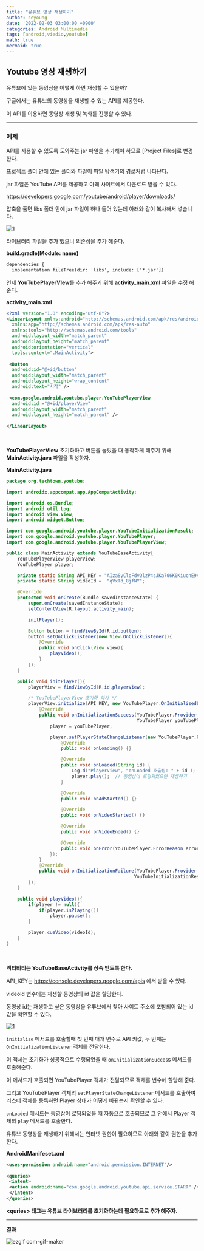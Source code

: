 ```yaml
---
title: "유튜브 영상 재생하기"
author: seyoung
date: '2022-02-03 03:00:00 +0900'
categories: Android Multimedia
tags: [android,viedio,youtube]
math: true
mermaid: true
---
```



## Youtube 영상 재생하기

유튜브에 있는 동영상을 어떻게 하면 재생할 수 있을까?

구글에서는 유튜브의 동영상을 재생할 수 있는 API를 제공한다.

이 API를 이용하면 동영상 재생 및 녹화를 진행할 수 있다.

---

### 예제

API를 사용할 수 있도록 도와주는 jar 파일을 추가해야 하므로 \[Project Files]로 변경한다.

프로젝트 폴더 안에 있는 폴더와 파일이 파일 탐색기의 경로처럼 나타난다.

jar 파일은 YouTube API를 제공하고 아래 사이트에서 다운로드 받을 수 있다.

<a href ="https://developers.google.com/youtube/android/player/downloads/">https://developers.google.com/youtube/android/player/downloads/ </a>

압축을 풀면  libs 폴더 안에 jar 파일이 하나 들어 있는데 아래와 같이 복사해서 넣습니다.

![1](https://user-images.githubusercontent.com/54762273/152202571-7baae042-bb33-4139-b920-1874ad2fdc90.PNG)

라이브러리 파일을 추가 했으니 의존성을 추가 해준다.

**build.gradle(Module: name)**
```xml
dependencies {  
  implementation fileTree(dir: 'libs', include: ['*.jar'])
```

인제 **YouTubePlayerVIew**를 추가 해주기 위해 **activity_main.xml** 파일을 수정 해준다.

**activity_main.xml** 

```xml
<?xml version="1.0" encoding="utf-8"?>  
<LinearLayout xmlns:android="http://schemas.android.com/apk/res/android"  
  xmlns:app="http://schemas.android.com/apk/res-auto"  
  xmlns:tools="http://schemas.android.com/tools"  
  android:layout_width="match_parent"  
  android:layout_height="match_parent"  
  android:orientation="vertical"  
  tools:context=".MainActivity">  
  
 <Button  
  android:id="@+id/button"  
  android:layout_width="match_parent"  
  android:layout_height="wrap_content"  
  android:text="시작" />  
  
 <com.google.android.youtube.player.YouTubePlayerView  
  android:id ="@+id/playerView"  
  android:layout_width="match_parent"  
  android:layout_height="match_parent" />  
  
</LinearLayout>
```

<br>

**YouTubePlayerVIew** 초기화하고 버튼을 눌렀을 때 동작하게 해주기 위해 **MainActivity.java** 파일을 작성하자.

**MainActivity.java**

```java
package org.techtown.youtube;

import androidx.appcompat.app.AppCompatActivity;

import android.os.Bundle;
import android.util.Log;
import android.view.View;
import android.widget.Button;

import com.google.android.youtube.player.YouTubeInitializationResult;
import com.google.android.youtube.player.YouTubePlayer;
import com.google.android.youtube.player.YouTubePlayerView;

public class MainActivity extends YouTubeBaseActivity{
    YouTubePlayerView playerView;
    YouTubePlayer player;

    private static String API_KEY = "AIzaSyCloFdvQlzP4sJKa706K0KiucnE9VvnIo8";
    private static String videoId =  "qVxTd_8jfNY";

    @Override
    protected void onCreate(Bundle savedInstanceState) {
        super.onCreate(savedInstanceState);
        setContentView(R.layout.activity_main);

        initPlayer();

        Button button = findViewById(R.id.button);
        button.setOnClickListener(new View.OnClickListener(){
            @Override
            public void onClick(View view){
                playVideo();
            }
        });
    }

    public void initPlayer(){
        playerView = findViewById(R.id.playerView);

        /* YouTubePlayerView 초기화 하기 */
        playerView.initialize(API_KEY, new YouTubePlayer.OnInitializedListener(){
            @Override
            public void onInitializationSuccess(YouTubePlayer.Provider provider,
                                                YouTubePlayer youTubePlayer, boolean b){
                player = youTubePlayer;

                player.setPlayerStateChangeListener(new YouTubePlayer.PlayerStateChangeListener() {
                    @Override
                    public void onLoading() {}

                    @Override
                    public void onLoaded(String id) {
                        Log.d("PlayerView", "onLoaded 호출됨: " + id );
                        player.play();  // 동영상이 로딩되었으면 재생하기
                    }

                    @Override
                    public void onAdStarted() {}

                    @Override
                    public void onVideoStarted() {}

                    @Override
                    public void onVideoEnded() {}

                    @Override
                    public void onError(YouTubePlayer.ErrorReason errorReason) {}
                });
            }
            @Override
            public void onInitializationFailure(YouTubePlayer.Provider provider,
                                               YouTubeInitializationResult youTubeInitializationResult){}
        });
    }

    public void playVideo(){
        if(player != null){
            if(player.isPlaying())
                player.pause();
        }

        player.cueVideo(videoId);
    }
}
```
<br>

**액티비티는 YouTubeBaseActivity를 상속 받도록 한다.**

API_KEY는 https://console.developers.google.com/apis 에서 받을 수 있다. 

videold 변수에는 재생할 동영상의 id 값을 할당한다.

동영상 id는 재생하고 싶은 동영상을 유튜브에서 찾아 사이트 주소에 포함되어 있는 id 값을 확인할 수 있다.

![1](https://user-images.githubusercontent.com/54762273/152209273-d1859ce3-80fa-44df-98f4-9b7551dfa46b.PNG)

`initialize` 메서드를 호출할때 첫 번째 매개 변수로 API 키값, 두 번째는 `OnInitializationListener` 객체를 전달한다.

이 객체는 초기화가 성공적으로 수행되었을 때 `onInitializationSucces`s 메서드를 호출해준다. 

이 메서드가 호출되면 YouTubePlayer 객체가 전달되므로 객체를 변수에 할당해 준다.

그리고 YouTubePlayer 객체의 `setPlayerStateChangeListener` 메서드를 호출하여 리스너 객체를 등록하면 Player 상태가 어떻게 바뀌는지 확인할 수 있다.

`onLoaded` 메서드는 동영상이 로딩되었을 때 자동으로 호출되므로 그 안에서 Player 객체의 `play` 메서드를 호출한다.

유튜브 동영상을 재생하기 위해서는 인터넷 권한이 필요하므로 아래와 같이 권한을 추가한다.

**AndroidManifeset.xml**

```xml
<uses-permission android:name="android.permission.INTERNET"/>  
  
<queries>  
 <intent>  
 <action android:name="com.google.android.youtube.api.service.START" />  
 </intent>  
</queries>

```

**\<quries> 태그는 유튜브 라이브러리를 초기화하는데 필요하므로 추가 해주자.**

---

**결과**

![ezgif com-gif-maker](https://user-images.githubusercontent.com/54762273/152208268-dbb3250c-b77f-4e44-89fe-0b2024b6e6f5.gif)
